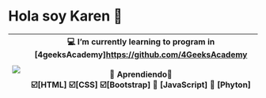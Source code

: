 <h1> Hola soy Karen 🌻 </h1>

|![](https://th.bing.com/th/id/OIG.YKHxZqkE2vdpTMZLP0fJ?w=400&h=400&rs=1&pid=ImgDetMain)|💻 I’m currently learning to program in [4geeksAcademy]https://github.com/4GeeksAcademy <br><br> 📖 Aprendiendo👀<br> ☑️[HTML] ☑️[CSS] ☑️[Bootstrap] 🔲 [JavaScript] 🔲  [Phyton] <br><br>
|----|----|



